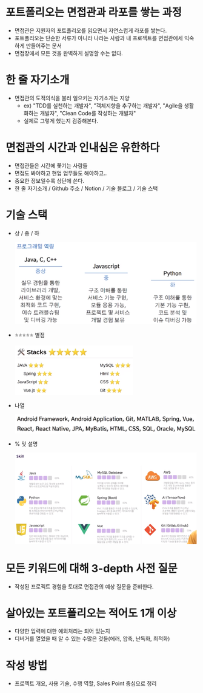 # 포트폴리오는 면접관과 라포를 쌓는 과정

- 면접관은 지원자의 포트폴리오를 읽으면서 자연스럽게 라포를 쌓는다.
- 포트폴리오는 단순한 서류가 아니라 나라는 사람과 내 프로젝트를 면접관에세 익숙하게 만들어주는 문서
- 면접장에서 모든 것을 완벽하게 설명할 수는 없다.
  <br>

# 한 줄 자기소개

- 면접관의 도적의식을 불러 일으키는 자기소개는 지양
  - ex) "TDD를 실천하는 개발자", "객체지향을 추구하는 개발자", "Agile을 생활화하는 개발자", "Clean Code를 작성하는 개발자"
  - 실제로 그렇게 했는지 검증해본다.
    <br>

# 면접관의 시간과 인내심은 유한하다

- 면접관들은 시간에 쫓기는 사람들
- 면접도 봐야하고 현업 업무들도 해야하고..
- 중요한 정보일수록 상단에 쓴다.
- 한 줄 자기소개 / Github 주소 / Notion / 기술 블로그 / 기술 스택
  <br>

# 기술 스택

- 상 / 중 / 하

  ![기술스택_상중하](images\Portfolio_Tips\TechnicalStack_High_Middle_Low.PNG)

- ⭐⭐⭐⭐⭐ 별점

  ![기술스택_별점](images\Portfolio_Tips\TechnicalStack_Star.PNG)

- 나열

  ![기술스택_나열](images\Portfolio_Tips\TechnicalStack_List.PNG)

- % 및 설명

  ![기술스택_퍼센테이지_및_설명](images\Portfolio_Tips\TechnicalStack_Total.PNG)
  <br>

# 모든 키워드에 대해 3-depth 사전 질문

- 작성된 프로젝트 경험을 토대로 면접관의 예상 질문을 준비한다.
  <br>

# 살아있는 포트폴리오는 적어도 1개 이상

- 다양한 입력에 대한 예외처리는 되어 있는지
- 디버거를 열었을 때 알 수 있는 수많은 것들(에러, 압축, 난독화, 최적화)
  <br>

# 작성 방법

- 프로젝트 개요, 사용 기술, 수행 역할, Sales Point 중심으로 정리
